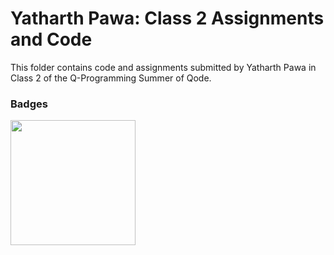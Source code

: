# Yatharth Pawa: Class 2 Assignments and Code
This folder contains code and assignments submitted by Yatharth Pawa in Class 2 of the Q-Programming Summer of Qode.
### Badges
<img src="/badges/attendance.png" width="200px" height="200px">
